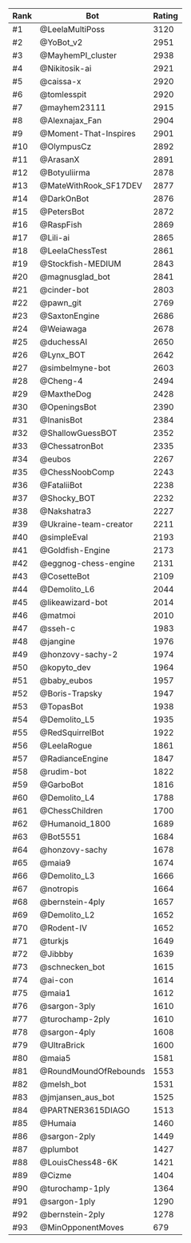 Rank|Bot|Rating
---|---|---
#1|@LeelaMultiPoss|3120
#2|@YoBot_v2|2951
#3|@MayhemPI_cluster|2938
#4|@Nikitosik-ai|2921
#5|@caissa-x|2920
#6|@tomlesspit|2920
#7|@mayhem23111|2915
#8|@Alexnajax_Fan|2904
#9|@Moment-That-Inspires|2901
#10|@OlympusCz|2892
#11|@ArasanX|2891
#12|@Botyuliirma|2878
#13|@MateWithRook_SF17DEV|2877
#14|@DarkOnBot|2876
#15|@PetersBot|2872
#16|@RaspFish|2869
#17|@Lili-ai|2865
#18|@LeelaChessTest|2861
#19|@Stockfish-MEDIUM|2843
#20|@magnusglad_bot|2841
#21|@cinder-bot|2803
#22|@pawn_git|2769
#23|@SaxtonEngine|2686
#24|@Weiawaga|2678
#25|@duchessAI|2650
#26|@Lynx_BOT|2642
#27|@simbelmyne-bot|2603
#28|@Cheng-4|2494
#29|@MaxtheDog|2428
#30|@OpeningsBot|2390
#31|@InanisBot|2384
#32|@ShallowGuessBOT|2352
#33|@ChessatronBot|2335
#34|@eubos|2267
#35|@ChessNoobComp|2243
#36|@FataliiBot|2238
#37|@Shocky_BOT|2232
#38|@Nakshatra3|2227
#39|@Ukraine-team-creator|2211
#40|@simpleEval|2193
#41|@Goldfish-Engine|2173
#42|@eggnog-chess-engine|2131
#43|@CosetteBot|2109
#44|@Demolito_L6|2044
#45|@likeawizard-bot|2014
#46|@matmoi|2010
#47|@sseh-c|1983
#48|@jangine|1976
#49|@honzovy-sachy-2|1974
#50|@kopyto_dev|1964
#51|@baby_eubos|1957
#52|@Boris-Trapsky|1947
#53|@TopasBot|1938
#54|@Demolito_L5|1935
#55|@RedSquirrelBot|1922
#56|@LeelaRogue|1861
#57|@RadianceEngine|1847
#58|@rudim-bot|1822
#59|@GarboBot|1816
#60|@Demolito_L4|1788
#61|@ChessChildren|1700
#62|@Humanoid_1800|1689
#63|@Bot5551|1684
#64|@honzovy-sachy|1678
#65|@maia9|1674
#66|@Demolito_L3|1666
#67|@notropis|1664
#68|@bernstein-4ply|1657
#69|@Demolito_L2|1652
#70|@Rodent-IV|1652
#71|@turkjs|1649
#72|@Jibbby|1639
#73|@schnecken_bot|1615
#74|@ai-con|1614
#75|@maia1|1612
#76|@sargon-3ply|1610
#77|@turochamp-2ply|1610
#78|@sargon-4ply|1608
#79|@UltraBrick|1600
#80|@maia5|1581
#81|@RoundMoundOfRebounds|1553
#82|@melsh_bot|1531
#83|@jmjansen_aus_bot|1525
#84|@PARTNER3615DIAGO|1513
#85|@Humaia|1460
#86|@sargon-2ply|1449
#87|@plumbot|1427
#88|@LouisChess48-6K|1421
#89|@Cizme|1404
#90|@turochamp-1ply|1364
#91|@sargon-1ply|1290
#92|@bernstein-2ply|1278
#93|@MinOpponentMoves|679
